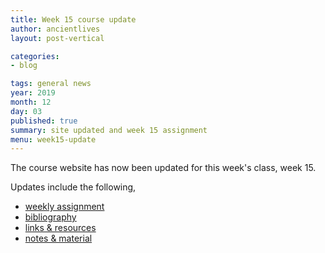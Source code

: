 ```yaml
---
title: Week 15 course update
author: ancientlives
layout: post-vertical

categories:
- blog

tags: general news
year: 2019
month: 12
day: 03
published: true
summary: site updated and week 15 assignment
menu: week15-update
---
```


The course website has now been updated for this week's class, week 15.

Updates include the following,

* [weekly assignment](/weekly_assignment)
* [bibliography](/bibliography)
* [links & resources](/links)
* [notes & material](/notes)
